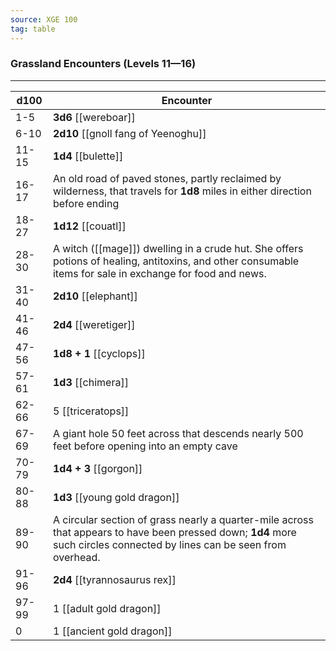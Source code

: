 ```yaml
---
source: XGE 100
tag: table
---
```


### Grassland Encounters (Levels 11—16)
---
|d100|Encounter|
|----|------------|
|1-5|**3d6** [[wereboar]]|
|6-10|**2d10** [[gnoll fang of Yeenoghu]]|
|11-15|**1d4** [[bulette]]|
|16-17|An old road of paved stones, partly reclaimed by wilderness, that travels for **1d8** miles in either direction before ending|
|18-27|**1d12** [[couatl]]|
|28-30|A witch ([[mage]]) dwelling in a crude hut. She offers potions of healing, antitoxins, and other consumable items for sale in exchange for food and news.|
|31-40|**2d10** [[elephant]]|
|41-46|**2d4** [[weretiger]]|
|47-56|**1d8 + 1** [[cyclops]]|
|57-61|**1d3** [[chimera]]|
|62-66|5 [[triceratops]]|
|67-69|A giant hole 50 feet across that descends nearly 500 feet before opening into an empty cave|
|70-79|**1d4 + 3** [[gorgon]]|
|80-88|**1d3** [[young gold dragon]]|
|89-90|A circular section of grass nearly a quarter-mile across that appears to have been pressed down; **1d4** more such circles connected by lines can be seen from overhead.|
|91-96|**2d4** [[tyrannosaurus rex]]|
|97-99|1 [[adult gold dragon]]|
|0|1 [[ancient gold dragon]]|
